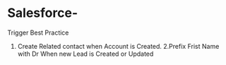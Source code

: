 # Salesforce-
Trigger Best Practice
1. Create Related contact when Account is Created.
2.Prefix Frist Name with Dr When new Lead is Created or Updated
